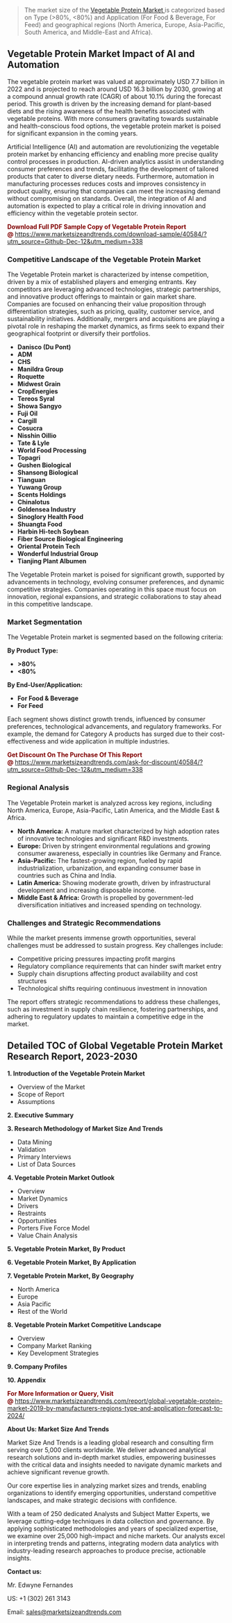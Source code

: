 <blockquote><p>The market size of the <a href="https://www.marketsizeandtrends.com/download-sample/40584/?utm_source=Github-Dec-12&amp;utm_medium=338" target="_blank">Vegetable Protein Market </a>is categorized based on Type (>80%, <80%) and Application (For Food & Beverage, For Feed) and geographical regions (North America, Europe, Asia-Pacific, South America, and Middle-East and Africa).</p></blockquote><p><h2>Vegetable Protein Market Impact of AI and Automation</h2><p>The vegetable protein market was valued at approximately USD 7.7 billion in 2022 and is projected to reach around USD 16.3 billion by 2030, growing at a compound annual growth rate (CAGR) of about 10.1% during the forecast period. This growth is driven by the increasing demand for plant-based diets and the rising awareness of the health benefits associated with vegetable proteins. With more consumers gravitating towards sustainable and health-conscious food options, the vegetable protein market is poised for significant expansion in the coming years.</p><p>Artificial Intelligence (AI) and automation are revolutionizing the vegetable protein market by enhancing efficiency and enabling more precise quality control processes in production. AI-driven analytics assist in understanding consumer preferences and trends, facilitating the development of tailored products that cater to diverse dietary needs. Furthermore, automation in manufacturing processes reduces costs and improves consistency in product quality, ensuring that companies can meet the increasing demand without compromising on standards. Overall, the integration of AI and automation is expected to play a critical role in driving innovation and efficiency within the vegetable protein sector.</p></p><p><strong><span style="color: #800000;">Download Full PDF Sample Copy of Vegetable Protein Report @</span>&nbsp;</strong><a href="https://www.marketsizeandtrends.com/download-sample/40584/?utm_source=Github-Dec-12&amp;utm_medium=338">https://www.marketsizeandtrends.com/download-sample/40584/?utm_source=Github-Dec-12&amp;utm_medium=338</a></p><h3>Competitive Landscape of the Vegetable Protein Market</h3><p>The Vegetable Protein market is characterized by intense competition, driven by a mix of established players and emerging entrants. Key competitors are leveraging advanced technologies, strategic partnerships, and innovative product offerings to maintain or gain market share. Companies are focused on enhancing their value proposition through differentiation strategies, such as pricing, quality, customer service, and sustainability initiatives. Additionally, mergers and acquisitions are playing a pivotal role in reshaping the market dynamics, as firms seek to expand their geographical footprint or diversify their portfolios.</p><p><strong><p><ul><li>Danisco (Du Pont) </li><li> ADM </li><li> CHS </li><li> Manildra Group </li><li> Roquette </li><li> Midwest Grain </li><li> CropEnergies </li><li> Tereos Syral </li><li> Showa Sangyo </li><li> Fuji Oil </li><li> Cargill </li><li> Cosucra </li><li> Nisshin Oillio </li><li> Tate & Lyle </li><li> World Food Processing </li><li> Topagri </li><li> Gushen Biological </li><li> Shansong Biological </li><li> Tianguan </li><li> Yuwang Group </li><li> Scents Holdings </li><li> Chinalotus </li><li> Goldensea Industry </li><li> Sinoglory Health Food </li><li> Shuangta Food </li><li> Harbin Hi-tech Soybean </li><li> Fiber Source Biological Engineering </li><li> Oriental Protein Tech </li><li> Wonderful Industrial Group </li><li> Tianjing Plant Albumen</p></li></ul></p></strong></p><p>The Vegetable Protein market is poised for significant growth, supported by advancements in technology, evolving consumer preferences, and dynamic competitive strategies. Companies operating in this space must focus on innovation, regional expansions, and strategic collaborations to stay ahead in this competitive landscape.</p><h3>Market Segmentation</h3><p>The Vegetable Protein market is segmented based on the following criteria:</p><p><strong>By Product Type:</strong></p><p><strong><p><ul><li>>80% </li><li> <80%</p></li></ul></p></strong></p><p><strong>By End-User/Application:</strong></p><p><strong><p><ul><li>For Food & Beverage </li><li> For Feed</p></li></ul></p></strong></p><p>Each segment shows distinct growth trends, influenced by consumer preferences, technological advancements, and regulatory frameworks. For example, the demand for Category A products has surged due to their cost-effectiveness and wide application in multiple industries.</p><p><strong><span style="color: #800000;">Get Discount On The Purchase Of This Report @&nbsp;</span></strong><a href="https://www.marketsizeandtrends.com/ask-for-discount/40584/?utm_source=Github-Dec-12&amp;utm_medium=338">https://www.marketsizeandtrends.com/ask-for-discount/40584/?utm_source=Github-Dec-12&amp;utm_medium=338</a></p><h3>Regional Analysis</h3><p>The Vegetable Protein market is analyzed across key regions, including North America, Europe, Asia-Pacific, Latin America, and the Middle East &amp; Africa.</p><ul><li><strong>North America:</strong> A mature market characterized by high adoption rates of innovative technologies and significant R&amp;D investments.</li><li><strong>Europe:</strong> Driven by stringent environmental regulations and growing consumer awareness, especially in countries like Germany and France.</li><li><strong>Asia-Pacific:</strong> The fastest-growing region, fueled by rapid industrialization, urbanization, and expanding consumer base in countries such as China and India.</li><li><strong>Latin America:</strong> Showing moderate growth, driven by infrastructural development and increasing disposable income.</li><li><strong>Middle East &amp; Africa:</strong> Growth is propelled by government-led diversification initiatives and increased spending on technology.</li></ul><h3>Challenges and Strategic Recommendations</h3><p>While the market presents immense growth opportunities, several challenges must be addressed to sustain progress. Key challenges include:</p><ul><li>Competitive pricing pressures impacting profit margins</li><li>Regulatory compliance requirements that can hinder swift market entry</li><li>Supply chain disruptions affecting product availability and cost structures</li><li>Technological shifts requiring continuous investment in innovation</li></ul><p>The report offers strategic recommendations to address these challenges, such as investment in supply chain resilience, fostering partnerships, and adhering to regulatory updates to maintain a competitive edge in the market.</p><h2>Detailed TOC of Global Vegetable Protein Market Research Report, 2023-2030</h2><p><strong>1. Introduction of the Vegetable Protein Market</strong></p><ul><li>Overview of the Market</li><li>Scope of Report</li><li>Assumptions&nbsp;</li></ul><p><strong>2. Executive Summary</strong></p><p><strong>3. Research Methodology of <strong>Market Size And Trends</strong></strong></p><ul><li>Data Mining</li><li>Validation</li><li>Primary Interviews</li><li>List of Data Sources&nbsp;</li></ul><p><strong>4. Vegetable Protein Market Outlook</strong></p><ul><li>Overview</li><li>Market Dynamics</li><li>Drivers</li><li>Restraints</li><li>Opportunities</li><li>Porters Five Force Model</li><li>Value Chain Analysis&nbsp;</li></ul><p><strong>5. Vegetable Protein Market, By Product</strong></p><p><strong>6. Vegetable Protein Market, By Application</strong></p><p><strong>7. Vegetable Protein Market, By Geography</strong></p><ul><li>North America</li><li>Europe</li><li>Asia Pacific</li><li>Rest of the World&nbsp;</li></ul><p><strong>8. Vegetable Protein Market Competitive Landscape</strong></p><ul><li>Overview</li><li>Company Market Ranking</li><li>Key Development Strategies&nbsp;</li></ul><p><strong>9. Company Profiles</strong></p><p><strong>10. Appendix</strong></p><p><strong><span style="color: #800000;">For More Information or Query, Visit @&nbsp;</span></strong><a href="https://www.marketsizeandtrends.com/report/global-vegetable-protein-market-2019-by-manufacturers-regions-type-and-application-forecast-to-2024/">https://www.marketsizeandtrends.com/report/global-vegetable-protein-market-2019-by-manufacturers-regions-type-and-application-forecast-to-2024/</a></p><p></p><p><strong>About Us:&nbsp;Market Size And Trends</strong></p><p>Market Size And Trends&nbsp;is a leading global research and consulting firm serving over 5,000 clients worldwide. We deliver advanced analytical research solutions and in-depth market studies, empowering businesses with the critical data and insights needed to navigate dynamic markets and achieve significant revenue growth.</p><p>Our core expertise lies in analyzing market sizes and trends, enabling organizations to identify emerging opportunities, understand competitive landscapes, and make strategic decisions with confidence.</p><p>With a team of 250 dedicated Analysts and Subject Matter Experts, we leverage cutting-edge techniques in data collection and governance. By applying sophisticated methodologies and years of specialized expertise, we examine over 25,000 high-impact and niche markets. Our analysts excel in interpreting trends and patterns, integrating modern data analytics with industry-leading research approaches to produce precise, actionable insights.</p><p><strong>Contact us:</strong></p><p>Mr. Edwyne Fernandes</p><p>US: +1 (302) 261 3143</p><p>Email: <a href="mailto:sales@marketsizeandtrends.com">sales@marketsizeandtrends.com</a>&nbsp;</p>
